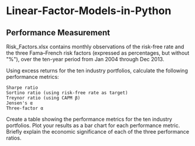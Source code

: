 # Linear-Factor-Models-in-Python

## Performance Measurement

Risk_Factors.xlsx contains monthly observations of the risk-free rate and the three Fama–French risk factors (expressed as percentages, but without "%"), over the ten-year period from Jan 2004 through Dec 2013.

Using excess returns for the ten industry portfolios, calculate the following performance metrics:

    Sharpe ratio
    Sortino ratio (using risk-free rate as target)
    Treynor ratio (using CAPM β)
    Jensen's α
    Three-factor α

Create a table showing the performance metrics for the ten industry portfolios.
Plot your results as a bar chart for each performance metric.
Briefly explain the economic significance of each of the three performance ratios.
